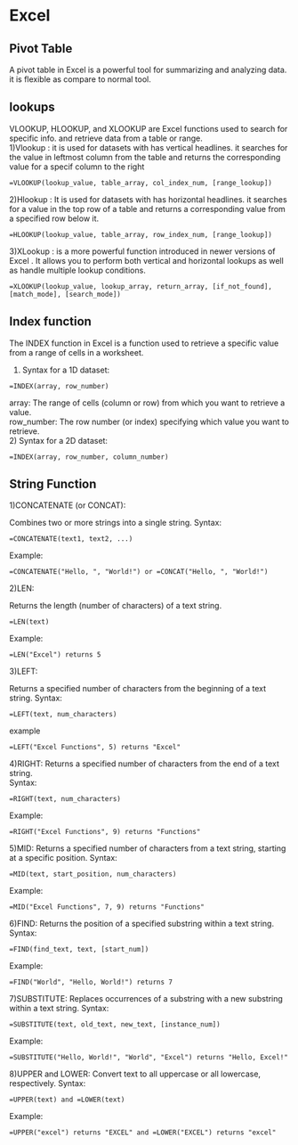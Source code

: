 # Excel
## Pivot Table
A pivot table in Excel is a powerful tool for summarizing and analyzing data. it is flexible as compare to normal tool.
## lookups
VLOOKUP, HLOOKUP, and XLOOKUP are Excel functions used to search for specific info. and retrieve data from a table or range.  
1)Vlookup : it is used for datasets with has vertical headlines. it searches for the value in leftmost column from the table and returns the corresponding value for a specif column to the right  
```excel
=VLOOKUP(lookup_value, table_array, col_index_num, [range_lookup])
```
2)Hlookup : It is used for datasets with has horizontal headlines. it searches for a value in the top row of a table and returns a corresponding value from a specified row below it.  
```excel
=HLOOKUP(lookup_value, table_array, row_index_num, [range_lookup])
```
3)XLookup : is a more  powerful function introduced in newer versions of Excel . It allows you to perform both vertical and horizontal lookups as well as handle multiple lookup conditions.
```excel
=XLOOKUP(lookup_value, lookup_array, return_array, [if_not_found], [match_mode], [search_mode])
```
## Index function 
The INDEX function in Excel is a function used to retrieve a specific value from a range of cells in a worksheet. 
1) Syntax for a 1D dataset:
```excel
=INDEX(array, row_number)
```  
array: The range of cells (column or row) from which you want to retrieve a value.  
row_number: The row number (or index) specifying which value you want to retrieve.  
 2) Syntax for a 2D dataset:
```excel
=INDEX(array, row_number, column_number)
```
## String Function 
1)CONCATENATE (or CONCAT):

Combines two or more strings into a single string.
Syntax:
```excel
=CONCATENATE(text1, text2, ...)
```
Example:
```excel
=CONCATENATE("Hello, ", "World!") or =CONCAT("Hello, ", "World!")
```

2)LEN:

Returns the length (number of characters) of a text string.
```excel
=LEN(text)
```
Example:
```excel
=LEN("Excel") returns 5
```
3)LEFT:

Returns a specified number of characters from the beginning of a text string.
Syntax:
```excel
=LEFT(text, num_characters)
```
example  
```excel
=LEFT("Excel Functions", 5) returns "Excel"
```
4)RIGHT:
Returns a specified number of characters from the end of a text string.  
Syntax: 
```excel
=RIGHT(text, num_characters)
```
Example:
```excel
=RIGHT("Excel Functions", 9) returns "Functions"
```
5)MID:
Returns a specified number of characters from a text string, starting at a specific position.
Syntax:
```excel
=MID(text, start_position, num_characters)
```
Example:
```excel
=MID("Excel Functions", 7, 9) returns "Functions"
```
6)FIND:
Returns the position of a specified substring within a text string.
Syntax:
```excel
=FIND(find_text, text, [start_num])
```
Example:
```excel
=FIND("World", "Hello, World!") returns 7
```

7)SUBSTITUTE:
Replaces occurrences of a substring with a new substring within a text string.
Syntax:
```excel
=SUBSTITUTE(text, old_text, new_text, [instance_num])
```
Example:
```excel
=SUBSTITUTE("Hello, World!", "World", "Excel") returns "Hello, Excel!"
```

8)UPPER and LOWER:
Convert text to all uppercase or all lowercase, respectively.
Syntax:
```excel
=UPPER(text) and =LOWER(text)
```
Example:
```excel
=UPPER("excel") returns "EXCEL" and =LOWER("EXCEL") returns "excel"
```
